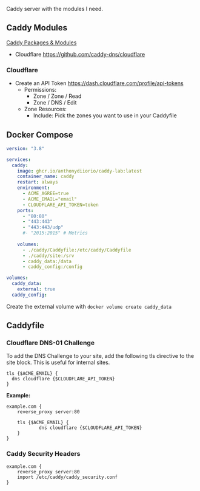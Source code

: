 Caddy server with the modules I need.

## Caddy Modules

[Caddy Packages & Modules](https://caddyserver.com/download)

- Cloudflare https://github.com/caddy-dns/cloudflare

### Cloudflare

- Create an API Token https://dash.cloudflare.com/profile/api-tokens
  - Permissions:
    - Zone / Zone / Read
    - Zone / DNS / Edit
  - Zone Resources:
    - Include: Pick the zones you want to use in your Caddyfile

## Docker Compose

```yaml
version: "3.8"

services:
  caddy:
    image: ghcr.io/anthonydiiorio/caddy-lab:latest
    container_name: caddy
    restart: always
    environment:
      - ACME_AGREE=true
      - ACME_EMAIL="email"
      - CLOUDFLARE_API_TOKEN=token
    ports:
      - "80:80"
      - "443:443"
      - "443:443/udp"
      #- "2015:2015" # Metrics
    
    volumes:
      - ./caddy/Caddyfile:/etc/caddy/Caddyfile
      - ./caddy/site:/srv
      - caddy_data:/data
      - caddy_config:/config

volumes:
  caddy_data:
    external: true
  caddy_config:
```

Create the external volume with `docker volume create caddy_data`

## Caddyfile

### Cloudflare DNS-01 Challenge

To add the DNS Challenge to your site, add the following tls directive to the site block. This is useful for internal sites.

```
tls {$ACME_EMAIL} {
  dns cloudflare {$CLOUDFLARE_API_TOKEN}
}
```

**Example:**
```
example.com {
	reverse_proxy server:80
	
	tls {$ACME_EMAIL} {
    		dns cloudflare {$CLOUDFLARE_API_TOKEN}
	}
}
```

### Caddy Security Headers

```
example.com {
	reverse_proxy server:80
	import /etc/caddy/caddy_security.conf
}
```
